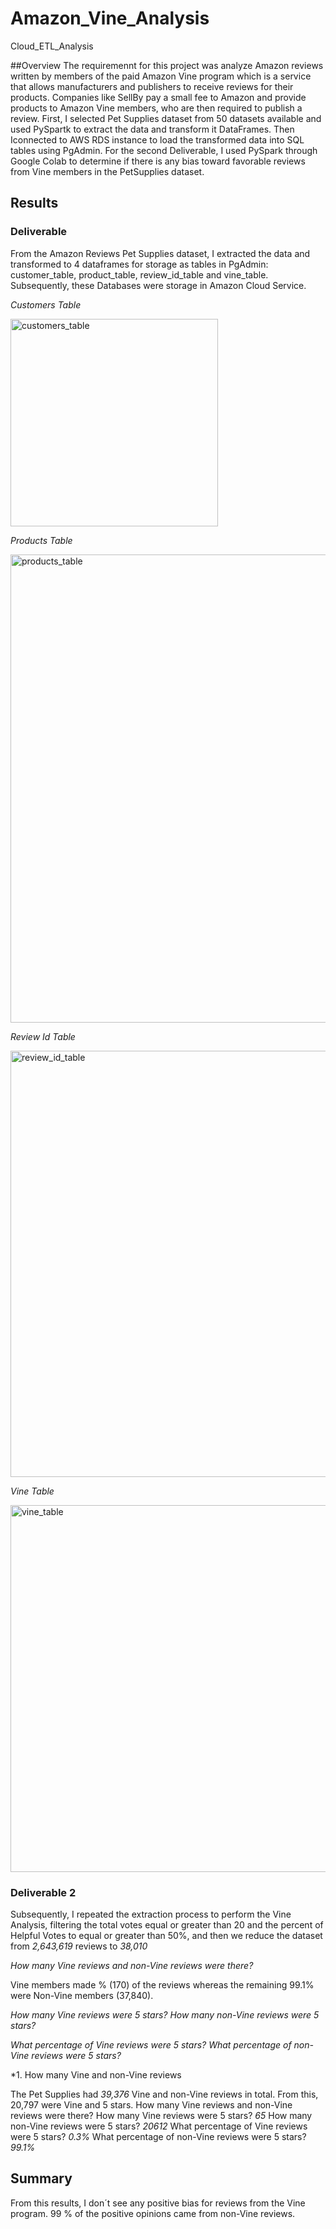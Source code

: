 # Amazon_Vine_Analysis
Cloud_ETL_Analysis

##Overview
The requiremennt for this project was analyze Amazon reviews written by members of the paid Amazon Vine program which is a service that allows manufacturers and publishers to receive reviews for their products. Companies like SellBy pay a small fee to Amazon and provide products to Amazon Vine members, who are then required to publish a review. 
First, I selected Pet Supplies dataset from 50 datasets available and used PySpartk to extract the data and transform it DataFrames. Then Iconnected to AWS RDS instance to load the transformed data into SQL tables using PgAdmin.  For the second Deliverable,  I used PySpark through Google Colab to determine if there is any bias toward favorable reviews from Vine members in the PetSupplies  dataset. 


## Results 

### Deliverable 

From the Amazon Reviews Pet Supplies dataset, I extracted the data and transformed to 4 dataframes for storage as tables in PgAdmin: customer_table, product_table, review_id_table and vine_table. Subsequently, these  Databases were storage in Amazon Cloud Service.

*Customers Table*

<img width="332" alt="customers_table" src="https://user-images.githubusercontent.com/102195803/180673324-6e295f52-3a30-4260-86f4-5c62efe35e2c.png">

*Products Table*

<img width="749" alt="products_table" src="https://user-images.githubusercontent.com/102195803/180673317-3c7c7556-3590-4570-b8e7-6f8e5d1e0d37.png">

*Review Id Table*

<img width="682" alt="review_id_table" src="https://user-images.githubusercontent.com/102195803/180673312-8b8cd03f-13d9-4c9c-aa84-2a9c5747f0be.png">

*Vine Table*

<img width="587" alt="vine_table" src="https://user-images.githubusercontent.com/102195803/180673329-404df172-ac91-430f-9c0a-86e0ac926919.png">

### Deliverable 2

Subsequently, I repeated the extraction process to perform the Vine Analysis, filtering the total votes equal or greater than 20 and the percent of Helpful Votes to equal or greater than 50%, and then we reduce the dataset from *2,643,619*  reviews to *38,010*

*How many Vine reviews and non-Vine reviews were there?* 

 Vine members made  % (170) of the reviews whereas the remaining 99.1% were Non-Vine members (37,840).
 
 
*How many Vine reviews were 5 stars? How many non-Vine reviews were 5 stars?*



*What percentage of Vine reviews were 5 stars? What percentage of non-Vine reviews were 5 stars?*

*1. How many Vine and non-Vine reviews

The Pet Supplies had *39,376* Vine and non-Vine reviews in total. 
From this, 20,797 were Vine and  5 stars. 
How many Vine reviews and non-Vine reviews were there?
How many Vine reviews were 5 stars? *65*  How many non-Vine reviews were 5 stars? *20612*
What percentage of Vine reviews were 5 stars? *0.3%* What percentage of non-Vine reviews were 5 stars? *99.1%*

## Summary
From this results, I don´t see any positive bias for reviews from the Vine program. 99 % of the positive opinions came from non-Vine reviews. 

